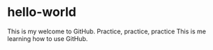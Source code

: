 # hello-world
This is my welcome to GitHub.  Practice, practice, practice
This is me learning how to use GitHub.
